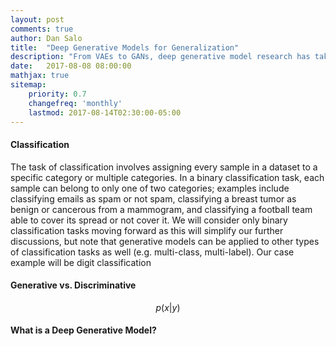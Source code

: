 ```yaml
---
layout: post
comments: true
author: Dan Salo
title:  "Deep Generative Models for Generalization"
description: "From VAEs to GANs, deep generative model research has taken off at a rapid pace in the past 3 years. How can we leverage these models to increase our ability to generalize from training data to test data in a classification task?"
date:   2017-08-08 08:00:00
mathjax: true
sitemap:
    priority: 0.7
    changefreq: 'monthly'
    lastmod: 2017-08-14T02:30:00-05:00
---
```


#### Classification

The task of classification involves assigning every sample in a dataset to a specific category or multiple categories. In a binary classification task, each sample can belong to only one of two categories; examples include classifying emails as spam or not spam, classifying a breast tumor as benign or cancerous from a mammogram, and classifying a football team able to cover its spread or not cover it. We will consider only binary classification tasks moving forward as this will simplify our further discussions, but note that generative models can be applied to other types of classification tasks as well (e.g. multi-class, multi-label). Our case example will be digit classification

#### Generative vs. Discriminative



$$
p(x|y)
$$

#### What is a Deep Generative Model?
